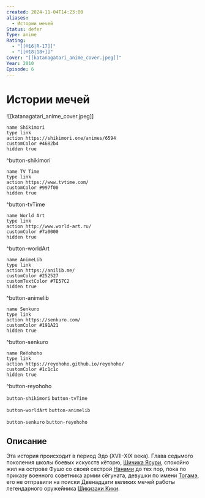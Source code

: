 ```yaml
---
created: 2024-11-04T14:23:00
aliases:
  - Истории мечей
Status: defer
Type: anime
Rating:
  - "[[®️16|R-17]]"
  - "[[®️18|18+]]"
Cover: "[[katanagatari_anime_cover.jpeg]]"
Year: 2010
Episode: 6
---
```


# Истории мечей

![[katanagatari_anime_cover.jpeg]]

```button
name Shikimori
type link
action https://shikimori.one/animes/6594
customColor #4682b4
hidden true
```
^button-shikimori

```button
name TV Time
type link
action https://www.tvtime.com/
customColor #997f00
hidden true
```
^button-tvTime

```button
name World Art
type link
action http://www.world-art.ru/
customColor #7a0000
hidden true
```
^button-worldArt

```button
name AnimeLib
type link
action https://anilib.me/
customColor #252527
customTextColor #7E57C2
hidden true
```
^button-animelib

```button
name Senkuro
type link
action https://senkuro.com/
customColor #191A21
hidden true
```
^button-senkuro

```button
name ReYohoho
type link
action https://reyohoho.github.io/reyohoho/
customColor #1c1c1c
hidden true
```
^button-reyohoho

`button-shikimori` `button-tvTime`

`button-worldArt` `button-animelib`

`button-senkuro` `button-reyohoho`

## Описание

Эта история происходит в период Эдо (XVII-XIX века). Глава седьмого поколения школы боевых искусств кёторю, [Шичика Ясури](https://shikimori.one/characters/28522-shichika-yasuri), спокойно жил на острове Фушо со своей сестрой [Нанами](https://shikimori.one/characters/28556-nanami-yasuri) до тех пор, пока по приказу военного советника армии сёгуната, девушки по имени [Тогамэ](https://shikimori.one/characters/28523-togame), его не отправили на поиски Двенадцати великих мечей работы легендарного оружейника [Шикизаки Кики](https://shikimori.one/characters/38114-kiki-shikizaki).
